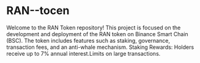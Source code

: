 # RAN--tocen
Welcome to the RAN Token repository! This project is focused on the development and deployment of the RAN token on Binance Smart Chain (BSC). The token includes features such as staking, governance, transaction fees, and an anti-whale mechanism.  Staking Rewards: Holders receive up to 7% annual interest.Limits on large transactions.
